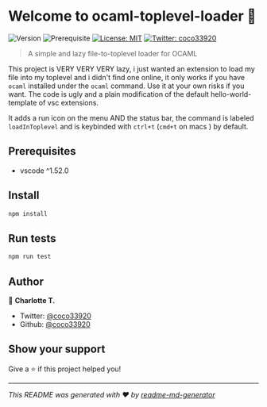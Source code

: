 # Welcome to ocaml-toplevel-loader 👋
![Version](https://img.shields.io/badge/version-0.0.1-blue.svg?cacheSeconds=2592000)
![Prerequisite](https://img.shields.io/badge/vscode-%5E1.51.0-blue.svg)
[![License: MIT](https://img.shields.io/badge/License-MIT-yellow.svg)](#)
[![Twitter: coco33920](https://img.shields.io/twitter/follow/coco33920.svg?style=social)](https://twitter.com/coco33920)

> A simple and lazy file-to-toplevel loader for OCAML

This project is VERY VERY VERY lazy, i just wanted an extension to load my file into my toplevel and i didn't find one online, it only works if you have `ocaml` installed under the `ocaml` command. 
Use it at your own risks if you want. The code is ugly and a plain modification of the default hello-world-template of vsc extensions.

It adds a run icon on the menu AND the status bar, the command is labeled `loadInToplevel` and is keybinded with `ctrl+t` (`cmd+t` on macs ) by default. 

## Prerequisites

- vscode ^1.52.0

## Install

```sh
npm install
```

## Run tests

```sh
npm run test
```

## Author

👤 **Charlotte T.**

* Twitter: [@coco33920](https://twitter.com/coco33920)
* Github: [@coco33920](https://github.com/coco33920)

## Show your support

Give a ⭐️ if this project helped you!


***
_This README was generated with ❤️ by [readme-md-generator](https://github.com/kefranabg/readme-md-generator)_